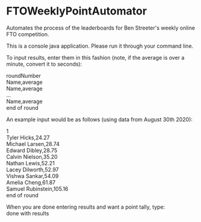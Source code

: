 # FTOWeeklyPointAutomator
Automates the process of the leaderboards for Ben Streeter's weekly online FTO competition.

This is a console java application.  Please run it through your command line.

To input results, enter them in this fashion (note, if the average is over a minute, convert it to seconds):

roundNumber  
Name,average  
Name,average  
...  
Name,average  
end of round  

An example input would be as follows (using data from August 30th 2020):  

1  
Tyler Hicks,24.27  
Michael Larsen,28.74  
Edward Dibley,28.75  
Calvin Nielson,35.20  
Nathan Lewis,52.21  
Lacey Dilworth,52.97  
Vishwa Sankar,54.09  
Amelia Cheng,61.87  
Samuel Rubinstein,105.16  
end of round

When you are done entering results and want a point tally, type:  
done with results
